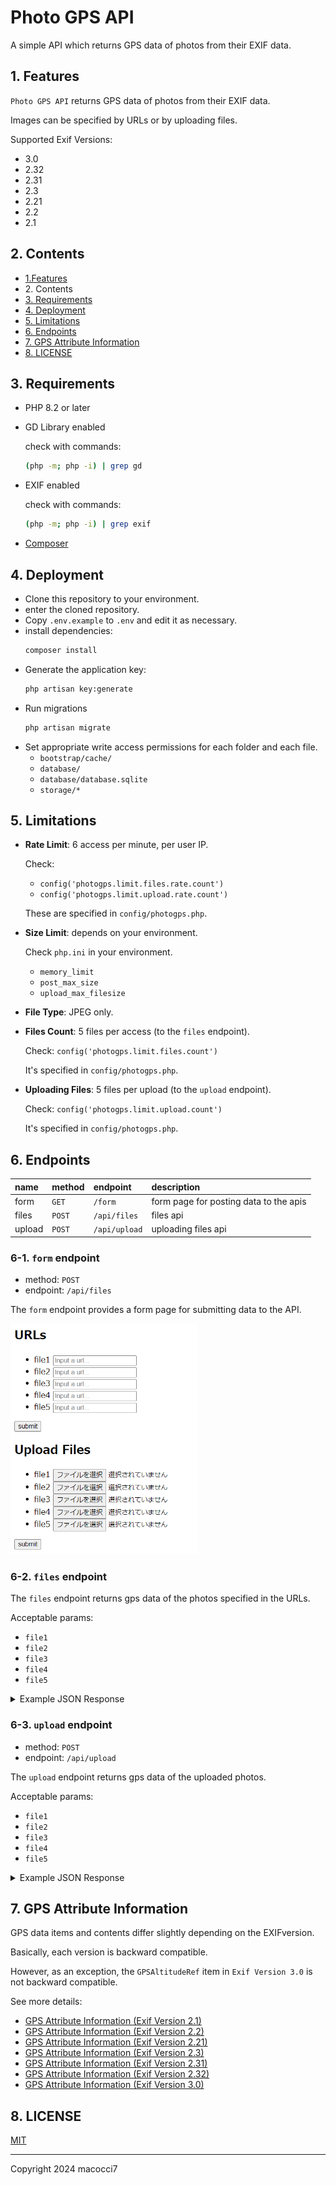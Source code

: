 # Photo GPS API

A simple API which returns GPS data of photos from their EXIF data.

## 1. Features

`Photo GPS API` returns GPS data of photos from their EXIF data.

Images can be specified by URLs or by uploading files.

Supported Exif Versions:

- 3.0
- 2.32
- 2.31
- 2.3
- 2.21
- 2.2
- 2.1

## 2. Contents

- [1.Features](#1-features)
- 2\. Contents
- [3. Requirements](#3-requirements)
- [4. Deployment](#4-deployment)
- [5. Limitations](#5-limitations)
- [6. Endpoints](#6-endpoints)
- [7. GPS Attribute Information](#7-gps-attribute-information)
- [8. LICENSE](#8-license)

## 3. Requirements

- PHP 8.2 or later
- GD Library enabled

  check with commands:
  ```bash
  (php -m; php -i) | grep gd
  ```

- EXIF enabled

  check with commands:
  ```bash
  (php -m; php -i) | grep exif
  ```

- [Composer](https://getcomposer.org/)

## 4. Deployment

- Clone this repository to your environment.
- enter the cloned repository.
- Copy `.env.example` to `.env` and edit it as necessary.
- install dependencies:
  ```bash
  composer install
  ```
- Generate the application key:
  ```bash
  php artisan key:generate
  ```
- Run migrations
  ```bash
  php artisan migrate
  ```
- Set appropriate write access permissions for each folder and each file.
  - `bootstrap/cache/`
  - `database/`
  - `database/database.sqlite`
  - `storage/*`

## 5. Limitations

- **Rate Limit**: 6 access per minute, per user IP.

  Check:
  - `config('photogps.limit.files.rate.count')`
  - `config('photogps.limit.upload.rate.count')`

  These are specified in `config/photogps.php`.

- **Size Limit**: depends on your environment.

  Check `php.ini` in your environment.
  - `memory_limit`
  - `post_max_size`
  - `upload_max_filesize`

- **File Type**: JPEG only.
- **Files Count**: 5 files per access (to the `files` endpoint).

  Check: `config('photogps.limit.files.count')`

  It's specified in `config/photogps.php`.

- **Uploading Files**: 5 files per upload (to the `upload` endpoint).

  Check: `config('photogps.limit.upload.count')`

  It's specified in `config/photogps.php`.

## 6. Endpoints

|name|method|endpoint|description|
|:---|:---|:---|:---|
|form|`GET`|`/form`|form page for posting data to the apis|
|files|`POST`|`/api/files`|files api|
|upload|`POST`|`/api/upload`|uploading files api|

### 6-1. `form` endpoint

- method: `POST`
- endpoint: `/api/files`

The `form` endpoint provides a form page for submitting data to the API.

<img src="public/img/photo_gps_api_form.png" width="300" />

### 6-2. `files` endpoint

The `files` endpoint returns gps data of the photos specified in the URLs.

Acceptable params:
- `file1`
- `file2`
- `file3`
- `file4`
- `file5`

<details><summary>Example JSON Response</summary>

```json
[
   {
      "file":"http:\/\/macocci7.net\/photo\/gps\/remote_fake_gps_001.jpg",
      "exif_version":"0300",
      "gps_data":{
         "GPSLatitudeRef":"N",
         "GPSLatitude":[
            "31\/1",
            "34\/1",
            "8083\/1000"
         ],
         "GPSLongitudeRef":"E",
         "GPSLongitude":[
            "35\/1",
            "30\/1",
            "5245\/1000"
         ],
         "GPSAltitudeRef":"3",
         "GPSAltitude":"42200\/100",
         "GPSTimeStamp":[
            "2\/1",
            "22\/1",
            "14\/1"
         ],
         "GPSSpeedRef":"N",
         "GPSSpeed":"22778\/1829",
         "GPSTrackRef":"M",
         "GPSTrack":"157243\/2500",
         "GPSImgDirectionRef":"M",
         "GPSImgDirection":"195581\/555",
         "GPSDestBearingRef":"M",
         "GPSDestBearing":"83632\/603",
         "GPSDateStamp":"2018:03:31"
      }
   },
   {
      "file":"https:\/\/macocci7.net\/photo\/gps\/remote_fake_gps_002.jpg",
      "exif_version":"0300",
      "gps_data":{
         "GPSLatitudeRef":"S",
         "GPSLatitude":[
            "20\/1",
            "11\/1",
            "20898\/1000"
         ],
         "GPSLongitudeRef":"W",
         "GPSLongitude":[
            "67\/1",
            "35\/1",
            "15808\/1000"
         ],
         "GPSAltitudeRef":"0",
         "GPSAltitude":"370000\/100",
         "GPSTimeStamp":[
            "1\/1",
            "31\/1",
            "46\/1"
         ],
         "GPSSpeedRef":"M",
         "GPSSpeed":"100\/1",
         "GPSTrackRef":"T",
         "GPSTrack":"143885\/536",
         "GPSImgDirectionRef":"T",
         "GPSImgDirection":"115074\/413",
         "GPSDestBearingRef":"T",
         "GPSDestBearing":"188418\/689",
         "GPSDateStamp":"2015:06:07"
      }
   }
]
```
</details>

### 6-3. `upload` endpoint

- method: `POST`
- endpoint: `/api/upload`

The `upload` endpoint returns gps data of the uploaded photos.

Acceptable params:
- `file1`
- `file2`
- `file3`
- `file4`
- `file5`

<details><summary>Example JSON Response</summary>

```json
[
   {
      "file":"miracle_north_intersection.jpg",
      "exif_version":"0300",
      "gps_data":{
         "GPSLatitudeRef":"N",
         "GPSLatitude":[
            "35\/1",
            "52\/1",
            "20491\/1000"
         ],
         "GPSLongitudeRef":"E",
         "GPSLongitude":[
            "139\/1",
            "47\/1",
            "830\/1000"
         ],
         "GPSAltitudeRef":"0",
         "GPSAltitude":"370\/100"
      }
   },
   {
      "file":"sendai_snowman01.JPEG",
      "exif_version":"0300",
      "gps_data":{
         "GPSLatitudeRef":"N",
         "GPSLatitude":[
            "38\/1",
            "15\/1",
            "49902\/1000"
         ],
         "GPSLongitudeRef":"E",
         "GPSLongitude":[
            "140\/1",
            "52\/1",
            "15063\/1000"
         ],
         "GPSAltitudeRef":"0",
         "GPSAltitude":"4200\/100"
      }
   },
   {
      "file":"without_gps.jpg",
      "exif_version":"0220",
      "gps_data":[
         
      ]
   }
]
```
</details>

## 7. GPS Attribute Information

GPS data items and contents differ slightly depending on the EXIF ​​version.

Basically, each version is backward compatible.

However, as an exception, the `GPSAltitudeRef` item in `Exif Version 3.0` is not backward compatible.

See more details:

- [GPS Attribute Information (Exif Version 2.1)](public/docs/GpsAttrInfo.0210.md)
- [GPS Attribute Information (Exif Version 2.2)](public/docs/GpsAttrInfo.0220.md)
- [GPS Attribute Information (Exif Version 2.21)](public/docs/GpsAttrInfo.0221.md)
- [GPS Attribute Information (Exif Version 2.3)](public/docs/GpsAttrInfo.0230.md)
- [GPS Attribute Information (Exif Version 2.31)](public/docs/GpsAttrInfo.0231.md)
- [GPS Attribute Information (Exif Version 2.32)](public/docs/GpsAttrInfo.0232.md)
- [GPS Attribute Information (Exif Version 3.0)](public/docs/GpsAttrInfo.0300.md)

## 8. LICENSE

[MIT](LICENSE)

***

Copyright 2024 macocci7
